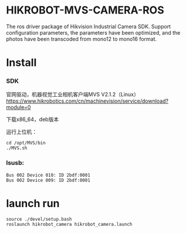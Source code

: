 # HIKROBOT-MVS-CAMERA-ROS
The ros driver package of Hikvision Industrial Camera SDK. Support configuration parameters, 
the parameters have been optimized, and the photos have been transcoded from mono12 to mono16 format.

# Install
### SDK
官网驱动，机器视觉工业相机客户端MVS V2.1.2（Linux）
https://www.hikrobotics.com/cn/machinevision/service/download?module=0

下载x86_64，deb版本

运行上位机：
```
cd /opt/MVS/bin
./MVS.sh
```

### lsusb:
```
Bus 002 Device 010: ID 2bdf:0001  
Bus 002 Device 009: ID 2bdf:0001
```

# launch run
```
source ./devel/setup.bash 
roslaunch hikrobot_camera hikrobot_camera.launch
```

